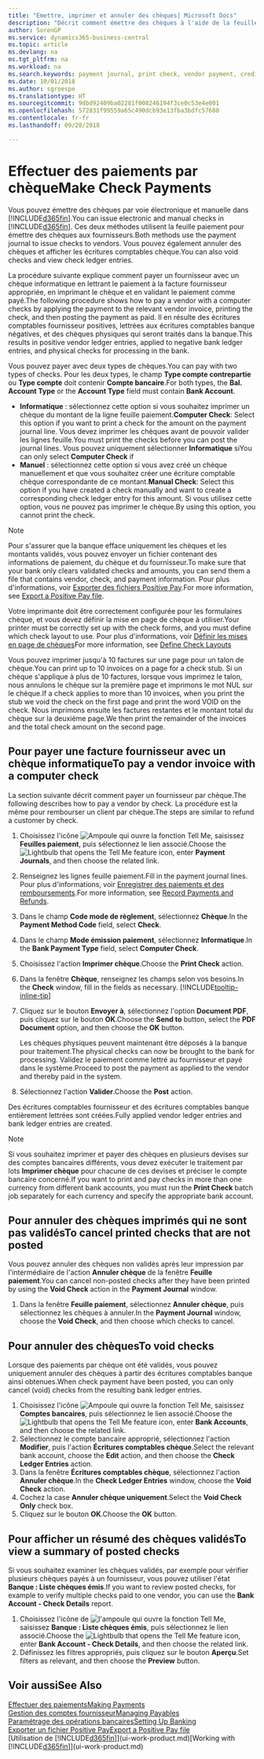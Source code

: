```yaml
---
title: "Emettre, imprimer et annuler des chèques| Microsoft Docs"
description: "Décrit comment émettre des chèques à l'aide de la feuille paiement, imprimer des chèques, et annuler ou afficher les écritures comptables chèque dans Business Central."
author: SorenGP
ms.service: dynamics365-business-central
ms.topic: article
ms.devlang: na
ms.tgt_pltfrm: na
ms.workload: na
ms.search.keywords: payment journal, print check, vendor payment, creditor, debt, balance due, AP
ms.date: 10/01/2018
ms.author: sgroespe
ms.translationtype: HT
ms.sourcegitcommit: 9dbd92409ba02281f008246194f3ce0c53e4e001
ms.openlocfilehash: 572831f99559a65c490dcb93e13fba3bdfc57688
ms.contentlocale: fr-fr
ms.lasthandoff: 09/28/2018

---
```

# <a name="make-check-payments"></a><span data-ttu-id="9b707-103">Effectuer des paiements par chèque</span><span class="sxs-lookup"><span data-stu-id="9b707-103">Make Check Payments</span></span>
<span data-ttu-id="9b707-104">Vous pouvez émettre des chèques par voie électronique et manuelle dans [!INCLUDE[d365fin](includes/d365fin_md.md)].</span><span class="sxs-lookup"><span data-stu-id="9b707-104">You can issue electronic and manual checks in [!INCLUDE[d365fin](includes/d365fin_md.md)].</span></span> <span data-ttu-id="9b707-105">Ces deux méthodes utilisent la feuille paiement pour émettre des chèques aux fournisseurs.</span><span class="sxs-lookup"><span data-stu-id="9b707-105">Both methods use the payment journal to issue checks to vendors.</span></span> <span data-ttu-id="9b707-106">Vous pouvez également annuler des chèques et afficher les écritures comptables chèque.</span><span class="sxs-lookup"><span data-stu-id="9b707-106">You can also void checks and view check ledger entries.</span></span>

<span data-ttu-id="9b707-107">La procédure suivante explique comment payer un fournisseur avec un chèque informatique en lettrant le paiement à la facture fournisseur appropriée, en imprimant le chèque et en validant le paiement comme payé.</span><span class="sxs-lookup"><span data-stu-id="9b707-107">The following procedure shows how to pay a vendor with a computer checks by applying the payment to the relevant vendor invoice, printing the check, and then posting the payment as paid.</span></span> <span data-ttu-id="9b707-108">Il en résulte des écritures comptables fournisseur positives, lettrées aux écritures comptables banque négatives, et des chèques physiques qui seront traités dans la banque.</span><span class="sxs-lookup"><span data-stu-id="9b707-108">This results in positive vendor ledger entries, applied to negative bank ledger entries, and physical checks for processing in the bank.</span></span>

<span data-ttu-id="9b707-109">Vous pouvez payer avec deux types de chèques.</span><span class="sxs-lookup"><span data-stu-id="9b707-109">You can pay with two types of checks.</span></span> <span data-ttu-id="9b707-110">Pour les deux types, le champ **Type compte contrepartie** ou **Type compte** doit contenir **Compte bancaire**.</span><span class="sxs-lookup"><span data-stu-id="9b707-110">For both types, the **Bal. Account Type** or the **Account Type** field must contain **Bank Account**.</span></span>

- <span data-ttu-id="9b707-111">**Informatique** : sélectionnez cette option si vous souhaitez imprimer un chèque du montant de la ligne feuille paiement.</span><span class="sxs-lookup"><span data-stu-id="9b707-111">**Computer Check**: Select this option if you want to print a check for the amount on the payment journal line.</span></span> <span data-ttu-id="9b707-112">Vous devez imprimer les chèques avant de pouvoir valider les lignes feuille.</span><span class="sxs-lookup"><span data-stu-id="9b707-112">You must print the checks before you can post the journal lines.</span></span> <span data-ttu-id="9b707-113">Vous pouvez uniquement sélectionner **Informatique** si</span><span class="sxs-lookup"><span data-stu-id="9b707-113">You can only select **Computer Check** if</span></span>
- <span data-ttu-id="9b707-114">**Manuel** : sélectionnez cette option si vous avez créé un chèque manuellement et que vous souhaitez créer une écriture comptable chèque correspondante de ce montant.</span><span class="sxs-lookup"><span data-stu-id="9b707-114">**Manual Check**: Select this option if you have created a check manually and want to create a corresponding check ledger entry for this amount.</span></span> <span data-ttu-id="9b707-115">Si vous utilisez cette option, vous ne pouvez pas imprimer le chèque.</span><span class="sxs-lookup"><span data-stu-id="9b707-115">By using this option, you cannot print the check.</span></span>

> [!NOTE]  
> <span data-ttu-id="9b707-116">Pour s'assurer que la banque efface uniquement les chèques et les montants validés, vous pouvez envoyer un fichier contenant des informations de paiement, du chèque et du fournisseur.</span><span class="sxs-lookup"><span data-stu-id="9b707-116">To make sure that your bank only clears validated checks and amounts, you can send them a file that contains vendor, check, and payment information.</span></span> <span data-ttu-id="9b707-117">Pour plus d'informations, voir [Exporter des fichiers Positive Pay](finance-how-positive-pay.md).</span><span class="sxs-lookup"><span data-stu-id="9b707-117">For more information, see [Export a Positive Pay file](finance-how-positive-pay.md).</span></span>

<span data-ttu-id="9b707-118">Votre imprimante doit être correctement configurée pour les formulaires chèque, et vous devez définir la mise en page de chèque à utiliser.</span><span class="sxs-lookup"><span data-stu-id="9b707-118">Your printer must be correctly set up with the check forms, and you must define which check layout to use.</span></span> <span data-ttu-id="9b707-119">Pour plus d'informations, voir [Définir les mises en page de chèques](finance-how-define-check-layouts.md)</span><span class="sxs-lookup"><span data-stu-id="9b707-119">For more information, see [Define Check Layouts](finance-how-define-check-layouts.md)</span></span>

<span data-ttu-id="9b707-120">Vous pouvez imprimer jusqu'à 10 factures sur une page pour un talon de chèque.</span><span class="sxs-lookup"><span data-stu-id="9b707-120">You can print up to 10 invoices on a page for a check stub.</span></span> <span data-ttu-id="9b707-121">Si un chèque s'applique à plus de 10 factures, lorsque vous imprimez le talon, nous annulons le chèque sur la première page et imprimons le mot NUL sur le chèque.</span><span class="sxs-lookup"><span data-stu-id="9b707-121">If a check applies to more than 10 invoices, when you print the stub we void the check on the first page and print the word VOID on the check.</span></span> <span data-ttu-id="9b707-122">Nous imprimons ensuite les factures restantes et le montant total du chèque sur la deuxième page.</span><span class="sxs-lookup"><span data-stu-id="9b707-122">We then print the remainder of the invoices and the total check amount on the second page.</span></span> 

## <a name="to-pay-a-vendor-invoice-with-a-computer-check"></a><span data-ttu-id="9b707-123">Pour payer une facture fournisseur avec un chèque informatique</span><span class="sxs-lookup"><span data-stu-id="9b707-123">To pay a vendor invoice with a computer check</span></span>
<span data-ttu-id="9b707-124">La section suivante décrit comment payer un fournisseur par chèque.</span><span class="sxs-lookup"><span data-stu-id="9b707-124">The following describes how to pay a vendor by check.</span></span> <span data-ttu-id="9b707-125">La procédure est la même pour rembourser un client par chèque.</span><span class="sxs-lookup"><span data-stu-id="9b707-125">The steps are similar to refund a customer by check.</span></span>

1. <span data-ttu-id="9b707-126">Choisissez l'icône ![Ampoule qui ouvre la fonction Tell Me](media/ui-search/search_small.png "Dites-moi ce que vous voulez faire"), saisissez **Feuilles paiement**, puis sélectionnez le lien associé.</span><span class="sxs-lookup"><span data-stu-id="9b707-126">Choose the ![Lightbulb that opens the Tell Me feature](media/ui-search/search_small.png "Tell me what you want to do") icon, enter **Payment Journals**, and then choose the related link.</span></span>
2. <span data-ttu-id="9b707-127">Renseignez les lignes feuille paiement.</span><span class="sxs-lookup"><span data-stu-id="9b707-127">Fill in the payment journal lines.</span></span> <span data-ttu-id="9b707-128">Pour plus d'informations, voir [Enregistrer des paiements et des remboursements](payables-how-post-payments-refunds.md).</span><span class="sxs-lookup"><span data-stu-id="9b707-128">For more information, see [Record Payments and Refunds](payables-how-post-payments-refunds.md).</span></span>
3. <span data-ttu-id="9b707-129">Dans le champ **Code mode de règlement**, sélectionnez **Chèque**.</span><span class="sxs-lookup"><span data-stu-id="9b707-129">In the **Payment Method Code** field, select **Check**.</span></span>
4. <span data-ttu-id="9b707-130">Dans le champ **Mode émission paiement**, sélectionnez **Informatique**.</span><span class="sxs-lookup"><span data-stu-id="9b707-130">In the **Bank Payment Type** field, select **Computer Check**.</span></span>
5. <span data-ttu-id="9b707-131">Choisissez l'action **Imprimer chèque**.</span><span class="sxs-lookup"><span data-stu-id="9b707-131">Choose the **Print Check** action.</span></span>
6. <span data-ttu-id="9b707-132">Dans la fenêtre **Chèque**, renseignez les champs selon vos besoins.</span><span class="sxs-lookup"><span data-stu-id="9b707-132">In the **Check** window, fill in the fields as necessary.</span></span> [!INCLUDE[tooltip-inline-tip](includes/tooltip-inline-tip_md.md)]
7. <span data-ttu-id="9b707-133">Cliquez sur le bouton **Envoyer à**, sélectionnez l'option **Document PDF**, puis cliquez sur le bouton **OK**.</span><span class="sxs-lookup"><span data-stu-id="9b707-133">Choose the **Send to** button, select the **PDF Document** option, and then choose the **OK** button.</span></span>

    <span data-ttu-id="9b707-134">Les chèques physiques peuvent maintenant être déposés à la banque pour traitement.</span><span class="sxs-lookup"><span data-stu-id="9b707-134">The physical checks can now be brought to the bank for processing.</span></span> <span data-ttu-id="9b707-135">Validez le paiement comme lettré au fournisseur et payé dans le système.</span><span class="sxs-lookup"><span data-stu-id="9b707-135">Proceed to post the payment as applied to the vendor and thereby paid in the system.</span></span>
8. <span data-ttu-id="9b707-136">Sélectionnez l'action **Valider**.</span><span class="sxs-lookup"><span data-stu-id="9b707-136">Choose the **Post** action.</span></span>

<span data-ttu-id="9b707-137">Des écritures comptables fournisseur et des écritures comptables banque entièrement lettrées sont créées.</span><span class="sxs-lookup"><span data-stu-id="9b707-137">Fully applied vendor ledger entries and bank ledger entries are created.</span></span>

> [!NOTE]  
> <span data-ttu-id="9b707-138">Si vous souhaitez imprimer et payer des chèques en plusieurs devises sur des comptes bancaires différents, vous devez exécuter le traitement par lots **Imprimer chèque** pour chacune de ces devises et préciser le compte bancaire concerné.</span><span class="sxs-lookup"><span data-stu-id="9b707-138">If you want to print and pay checks in more than one currency from different bank accounts, you must run the **Print Check** batch job separately for each currency and specify the appropriate bank account.</span></span>

## <a name="to-cancel-printed-checks-that-are-not-posted"></a><span data-ttu-id="9b707-139">Pour annuler des chèques imprimés qui ne sont pas validés</span><span class="sxs-lookup"><span data-stu-id="9b707-139">To cancel printed checks that are not posted</span></span>
<span data-ttu-id="9b707-140">Vous pouvez annuler des chèques non validés après leur impression par l'intermédiaire de l'action **Annuler chèque** de la fenêtre **Feuille paiement**.</span><span class="sxs-lookup"><span data-stu-id="9b707-140">You can cancel non-posted checks after they have been printed by using the **Void Check** action in the **Payment Journal** window.</span></span>

1. <span data-ttu-id="9b707-141">Dans la fenêtre **Feuille paiement**, sélectionnez **Annuler chèque**, puis sélectionnez les chèques à annuler.</span><span class="sxs-lookup"><span data-stu-id="9b707-141">In the **Payment Journal** window, choose the **Void Check**, and then choose which checks to cancel.</span></span>

## <a name="to-void-checks"></a><span data-ttu-id="9b707-142">Pour annuler des chèques</span><span class="sxs-lookup"><span data-stu-id="9b707-142">To void checks</span></span>
<span data-ttu-id="9b707-143">Lorsque des paiements par chèque ont été validés, vous pouvez uniquement annuler des chèques à partir des écritures comptables banque ainsi obtenues.</span><span class="sxs-lookup"><span data-stu-id="9b707-143">When check payment have been posted, you can only cancel (void) checks from the resulting bank ledger entries.</span></span>

1. <span data-ttu-id="9b707-144">Choisissez l'icône ![Ampoule qui ouvre la fonction Tell Me](media/ui-search/search_small.png "Dites-moi ce que vous voulez faire"), saisissez **Comptes bancaires**, puis sélectionnez le lien associé.</span><span class="sxs-lookup"><span data-stu-id="9b707-144">Choose the ![Lightbulb that opens the Tell Me feature](media/ui-search/search_small.png "Tell me what you want to do") icon, enter **Bank Accounts**, and then choose the related link.</span></span>
2. <span data-ttu-id="9b707-145">Sélectionnez le compte bancaire approprié, sélectionnez l'action **Modifier**, puis l'action **Écritures comptables chèque**.</span><span class="sxs-lookup"><span data-stu-id="9b707-145">Select the relevant bank account, choose the **Edit** action, and then choose the **Check Ledger Entries** action.</span></span>
3. <span data-ttu-id="9b707-146">Dans la fenêtre **Écritures comptables chèque**, sélectionnez l'action **Annuler chèque**.</span><span class="sxs-lookup"><span data-stu-id="9b707-146">In the **Check Ledger Entries** window, choose the **Void Check** action.</span></span>
4. <span data-ttu-id="9b707-147">Cochez la case **Annuler chèque uniquement**.</span><span class="sxs-lookup"><span data-stu-id="9b707-147">Select the **Void Check Only** check box.</span></span>
5. <span data-ttu-id="9b707-148">Cliquez sur le bouton **OK**.</span><span class="sxs-lookup"><span data-stu-id="9b707-148">Choose the **OK** button.</span></span>

## <a name="to-view-a-summary-of-posted-checks"></a><span data-ttu-id="9b707-149">Pour afficher un résumé des chèques validés</span><span class="sxs-lookup"><span data-stu-id="9b707-149">To view a summary of posted checks</span></span>
<span data-ttu-id="9b707-150">Si vous souhaitez examiner les chèques validés, par exemple pour vérifier plusieurs chèques payés à un fournisseur, vous pouvez utiliser l'état **Banque : Liste chèques émis**.</span><span class="sxs-lookup"><span data-stu-id="9b707-150">If you want to review posted checks, for example to verify multiple checks paid to one vendor, you can use the **Bank Account - Check Details** report.</span></span>
1. <span data-ttu-id="9b707-151">Choisissez l'icône de ![l'ampoule qui ouvre la fonction Tell Me](media/ui-search/search_small.png "Dites-moi ce que vous voulez faire"), saisissez **Banque : Liste chèques émis**, puis sélectionnez le lien associé.</span><span class="sxs-lookup"><span data-stu-id="9b707-151">Choose the ![Lightbulb that opens the Tell Me feature](media/ui-search/search_small.png "Tell me what you want to do") icon, enter **Bank Account - Check Details**, and then choose the related link.</span></span>
2. <span data-ttu-id="9b707-152">Définissez les filtres appropriés, puis cliquez sur le bouton **Aperçu**.</span><span class="sxs-lookup"><span data-stu-id="9b707-152">Set filters as relevant, and then choose the **Preview** button.</span></span>

## <a name="see-also"></a><span data-ttu-id="9b707-153">Voir aussi</span><span class="sxs-lookup"><span data-stu-id="9b707-153">See Also</span></span>
[<span data-ttu-id="9b707-154">Effectuer des paiements</span><span class="sxs-lookup"><span data-stu-id="9b707-154">Making Payments</span></span>](payables-make-payments.md)  
[<span data-ttu-id="9b707-155">Gestion des comptes fournisseur</span><span class="sxs-lookup"><span data-stu-id="9b707-155">Managing Payables</span></span>](payables-manage-payables.md)  
[<span data-ttu-id="9b707-156">Paramétrage des opérations bancaires</span><span class="sxs-lookup"><span data-stu-id="9b707-156">Setting Up Banking</span></span>](bank-setup-banking.md)  
[<span data-ttu-id="9b707-157">Exporter un fichier Positive Pay</span><span class="sxs-lookup"><span data-stu-id="9b707-157">Export a Positive Pay file</span></span>](finance-how-positive-pay.md)  
<span data-ttu-id="9b707-158">[Utilisation de [!INCLUDE[d365fin](includes/d365fin_md.md)]](ui-work-product.md)</span><span class="sxs-lookup"><span data-stu-id="9b707-158">[Working with [!INCLUDE[d365fin](includes/d365fin_md.md)]](ui-work-product.md)</span></span>  

